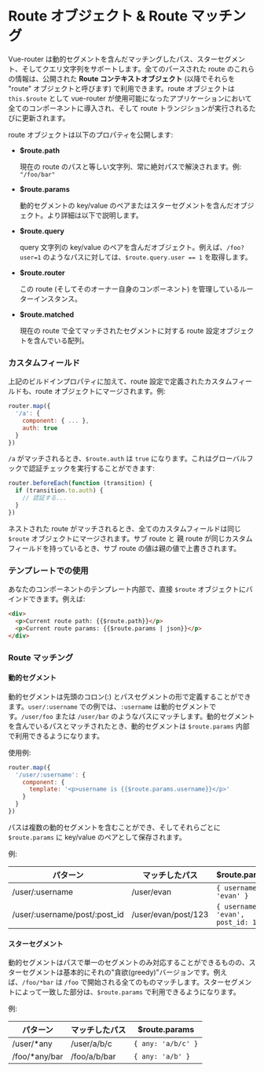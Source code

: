# Route オブジェクト & Route マッチング

Vue-router は動的セグメントを含んだマッチングしたパス、スターセグメント、そしてクエリ文字列をサポートします。全てのパースされた route のこれらの情報は、公開された **Route コンテキストオブジェクト** (以降でそれらを "route" オブジェクトと呼びます) で利用できます。route オブジェクトは `this.$route` として vue-router が使用可能になったアプリケーションにおいて全てのコンポーネントに導入され、そして route トランジションが実行されるたびに更新されます。

route オブジェクトは以下のプロパティを公開します:

- **$route.path**

  現在の route のパスと等しい文字列、常に絶対パスで解決されます。例: `"/foo/bar"`

- **$route.params**

  動的セグメントの key/value のペアまたはスターセグメントを含んだオブジェクト。より詳細は以下で説明します。

- **$route.query**

  query 文字列の key/value のペアを含んだオブジェクト。例えば、`/foo?user=1` のようなパスに対しては、`$route.query.user == 1` を取得します。

- **$route.router**

  この route (そしてそのオーナー自身のコンポーネント) を管理しているルーターインスタンス。

- **$route.matched**
 
  現在の route で全てマッチされたセグメントに対する route 設定オブジェクトを含んでいる配列。

### カスタムフィールド

上記のビルドインプロパティに加えて、route 設定で定義されたカスタムフィールドも、route オブジェクトにマージされます。例:

``` js
router.map({
  '/a': {
    component: { ... },
    auth: true
  }
})
```

`/a` がマッチされるとき、`$route.auth` は `true` になります。これはグローバルフックで認証チェックを実行することができます:

``` js
router.beforeEach(function (transition) {
  if (transition.to.auth) {
    // 認証する...
  }
})
```

ネストされた route がマッチされるとき、全てのカスタムフィールドは同じ `$route` オブジェクトにマージされます。サブ route と 親 route が同じカスタムフィールドを持っているとき、サブ route の値は親の値で上書きされます。

### テンプレートでの使用

あなたのコンポーネントのテンプレート内部で、直接 `$route` オブジェクトにバインドできます。例えば:

``` html
<div>
  <p>Current route path: {{$route.path}}</p>
  <p>Current route params: {{$route.params | json}}</p>
</div>
```

### Route マッチング

#### 動的セグメント

動的セグメントは先頭のコロン(:) とパスセグメントの形で定義することができます。`user/:username` での例では、`:username` は動的セグメントです。`/user/foo` または `/user/bar` のようなパスにマッチします。動的セグメントを含んでいるパスとマッチされたとき、動的セグメントは `$route.params` 内部で利用できるようになります。

使用例:

``` js
router.map({
  '/user/:username': {
    component: {
      template: '<p>username is {{$route.params.username}}</p>'
    }
  }
})
```

パスは複数の動的セグメントを含むことができ、そしてそれらごとに `$route.params` に key/value のペアとして保存されます。

例:

| パターン | マッチしたパス | $route.params |
| -------- | -------------- | ------------- |
| /user/:username | /user/evan | `{ username: 'evan' }` |
| /user/:username/post/:post_id | /user/evan/post/123 | `{ username: 'evan', post_id: 123 }` |

#### スターセグメント

動的セグメントはパスで単一のセグメントのみ対応することができるものの、スターセグメントは基本的にそれの"貪欲(greedy)"バージョンです。例えば、`/foo/*bar` は `/foo` で開始される全てのものマッチします。スターセグメントによって一致した部分は、`$route.params` で利用できるようになります。

例:

| パターン | マッチしたパス | $route.params |
| -------- | -------------- | ------------- |
| /user/*any | /user/a/b/c | `{ any: 'a/b/c' }` |
| /foo/*any/bar | /foo/a/b/bar | `{ any: 'a/b' }` |
